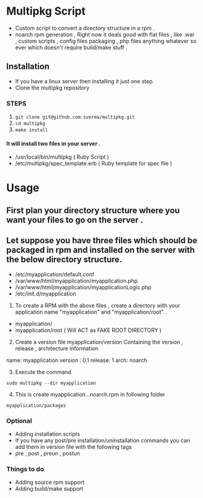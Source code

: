 # Multipkg Script
* Custom script to convert a directory structure in a rpm .
* noarch rpm generation , Right now it deals good with flat files , like .war , custom scripts , config files packaging , php files anything whatever so ever which doesn't require build/make stuff .

## Installation
* If you have a linux server then installing it just one step.
* Clone the multipkg repository

### STEPS 
1. `git clone git@github.com:sverma/multipkg.git`
2. `cd multipkg`
3. `make install`

#### It will install two files in your server .
* /usr/local/bin/multipkg ( Ruby Script )
* /etc/multipkg/spec_template.erb ( Ruby template for spec file )

# Usage
## First plan your directory structure where you want your files to go on the server .
## Let suppose you have three files which should be packaged in rpm and installed on the server with the below directory structure.
* /etc/myapplication/default.conf
* /var/www/html/myapplication/myapplication.php
* /var/www/html/myapplication/myapplicationLogic.php
* /etc/init.d/myapplication

1. To create a RPM with the above files , create a directory with your application name "myapplication" and "myapplication/root" . 

* myapplication/
* myapplication/root ( Will ACT as FAKE ROOT DIRECTORY )

2. Create a version file myapplication/version Containing the version , release , architecture information

name: myapplication
version : 0.1
release: 1
arch: noarch

3. Execute the command

`sudo multipkg --dir myapplication`

4. This is create myapplication.<version>.<release>.noarch.rpm in following folder 

`myapplication/packages`

### Optional 
* Adding installation scripts
* If you have any post/pre installation/uninstallation commands you can add them in version file with the following tags
* pre , post , preun , postun

### Things to do
* Adding source rpm support
* Adding build/make support
